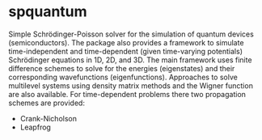 # spquantum
Simple Schrödinger-Poisson solver for the simulation of quantum devices (semiconductors). The package also provides a framework to simulate time-independent and time-dependent (given time-varying potentials) Schrödinger equations in 1D, 2D, and 3D. The main framework uses finite difference schemes to solve for the energies (eigenstates) and their corresponding wavefunctions (eigenfunctions). Approaches to solve multilevel systems using density matrix methods and the Wigner function are also available. For time-dependent problems there two propagation schemes are provided: 
- Crank-Nicholson
- Leapfrog

